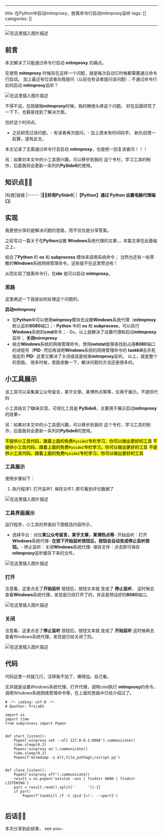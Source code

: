 
--- 
title:  在Python中启动mitmproxy，脱离命令行启动mitmproxy监听 
tags: []
categories: [] 

---
<img src="https://img-blog.csdnimg.cn/6c5ea9cc21114f5a80e9c4e463b67252.jpeg#pic_center" alt="在这里插入图片描述">

## 前言

>  
 本文解决了只能通过命令行启动 **mitmproxy** 的痛点。 


在使用 **mitmproxy** 时候存在这样一个问题，就是每次启动它时候都需要通过命令行启动。 加上最近有位读者向我提问（以前也有读者提问该问题）：不通过命令行如何启动 **mitmproxy**监听？

<img src="https://img-blog.csdnimg.cn/8f0b2034186941ea87f1ac4ce76b62fd.png" alt="在这里插入图片描述">

不得不说，在刚接触**mitmproxy**时候，我的确很头疼这个问题。 好在后面研究了一下下，也算是找到了解决方案。

恰好这个时间点，
- 之前研究过该问题，- 有读者再次提问，- 加上周末有时间码字。
新仇旧恨一起算，遂有此文。

本文记录了无需通过命令行去启动 **mitmproxy**，也是统一回复读者问！！！

另：如果对本文中的小工具感兴趣，可以移步到我的 这个专栏，学习工具的制作，后面我将会更新一系列的**PySide6**的使用。

## 知识点📖📖

|标题|链接
|------
|**🎈🎈妙用PySide6**|
|**【Python】通过 Python 设置电脑代理端口**|

## 实现

>  
 我更想分享的是解决问题的思路，而不仅仅是分享答案。 


之前写过一篇关于在**Python**设置 **Windows**系统代理的文章，，本篇文章在此基础之上，

结合了**Python** 的 **os** 和 **subprocess** 模块来调用系统命令； 当然也还有一些零散的**Windows**系统网络管理命令，这些就不在这里赘述啦！

从而实现了脱离命令行，在**ide** 就可以启动 **mitmproxy**。

### 思路

>  
 这里阐述一下我是如何处理这个问题的。 


**启动mitmproxy**
- 在**Python**中可以使用**winproxy**模块去设置**Windows**系统代理（**mitmproxy**默认监听**8080**端口；- **Python** 中的 **os** 和 **subprocess**，可以执行**Windows**系统的**cmd**命令；- So，以上就解决了设置代理和启动**mitmproxy**监听；
**关闭mirmproxy**
- 结合**Windows**系统的网络管理命令，使用**netstat**能够查找到占用**8080**端口的进程号（**PID**- 然后再调用**Windows**系统的网络管理命令的 **taskkill**去杀死指定的 **PID**- 这里又解决了关闭或说是结束**mitmproxy**监听。
以上，就是整个的思路。 很多时候，思路发散一下，解决问题的方法还是很多的。

## 小工具展示

>  
 该工具可以采集某公众号留言，某乎文章，某博热点等等，仅用于展示。不提供代码 


小工具结合了**Qt**来实现，可视化工具是 **PySide6**，主要用于展示启动**mitmproxy**的效果~

另：如果对本文中的小工具感兴趣，可以移步到我的 这个专栏，学习工具的制作，后面我将会更新一系列的**PySide6**的使用。

<mark>不提供小工具代码，跟着上面的免费`Pyside2`专栏学习，你可以做出更好的工具</mark> <mark>不提供小工具代码，跟着上面的免费`Pyside2`专栏学习，你可以做出更好的工具</mark> <mark>不提供小工具代码，跟着上面的免费`Pyside2`专栏学习，你可以做出更好的工具</mark>

### 工具展示

使用步骤如下：
1. 执行程序1. 打开监听1. 保存文件1. 即可看到评论数据了
<img src="https://img-blog.csdnimg.cn/5c734347b75e42d1b400fa1040803d32.gif#pic_center" alt="在这里插入图片描述">

### 工具界面展示

运行程序，小工具的界面如下图框选内容所示，
- 选择平台：对应**某公众号留言，某乎文章，某博热点等**- 开始监听：打开**Windows**系统代理- **在按下开始监听按钮后，按钮会自动变成停止监听按钮。**- 停止监听：关闭**Windows**系统代理- 保存文件：点击即可保存**mitmproxy**监听缓存下来的文件。
<img src="https://img-blog.csdnimg.cn/7c6d1879bbe34942adc6cdcdbcc75ad5.png" alt="在这里插入图片描述">

### 打开

注意看，这里点击了**开始监听** 按钮后，按钮文本就 变成了 **停止监听**， 这时候去查看**Windows**系统代理，发现是已经打开了的，并且是预设好的**8080**端口。

<img src="https://img-blog.csdnimg.cn/9dee3250b21d42dc9a6f9fb9ae2cc4f8.gif#pic_center" alt="在这里插入图片描述">

### 关闭

注意看，这里点击了**停止监听** 按钮后，按钮文本就 变成了 **开始监听** 这时候再去查看Windows系统代理，发现是已经关闭了的。

<img src="https://img-blog.csdnimg.cn/2fb3c9d25df845b1954bf9dc83042ae9.gif#pic_center" alt="在这里插入图片描述">

## 代码

>  
 代码这里一共就几行，注释我不加了，懒得加。自己看。 


无非就是设置Windows系统代理，打开代理，调用cmd执行 **mitmproxy**的命令，调用Windows系统网络管理命令等，在上面的思路中已经介绍过了。

```
# -*- coding: utf-8 -*-
# @author: Frica01

import os
import time
from subprocess import Popen


def start_listen():
    Popen('winproxy set --all 127.0.0.1:8080').communicate()
    time.sleep(0.2)
    Popen('winproxy on').communicate()
    time.sleep(0.2)
    Popen(f'mitmdump -s &lt;file_path&gt;/script.py')


def close_listen():
    Popen('winproxy off').communicate()
    result = os.popen('netstat -ano | findstr 8080 | findstr LISTENING')
    port = result.read().split('      ')[-1]
    if port:
        Popen(f'taskkill /f -t /pid {<!-- -->port}')


```

## 后话🧐🧐

本次分享到此结束， see you~
